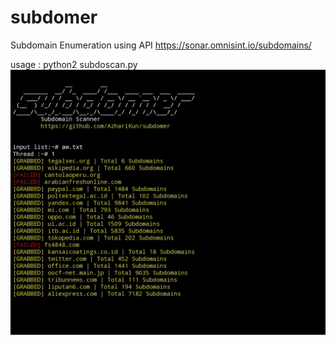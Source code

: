 # subdomer
Subdomain Enumeration using API https://sonar.omnisint.io/subdomains/

usage : python2 subdoscan.py
<img src="https://github.com/AzhariKun/subdomer/blob/main/images.jpg">
